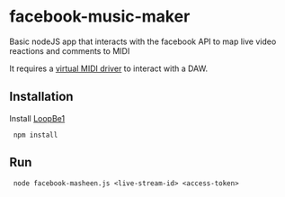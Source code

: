 # facebook-music-maker

Basic nodeJS app that interacts with the facebook API to map live video reactions and comments to MIDI

It requires a [virtual MIDI driver](https://www.nerds.de/en/loopbe1.html) to interact with a DAW. 

## Installation

Install [LoopBe1](https://www.nerds.de/en/loopbe1.html)

` 
npm install
`

## Run 

` 
node facebook-masheen.js <live-stream-id> <access-token>
`

